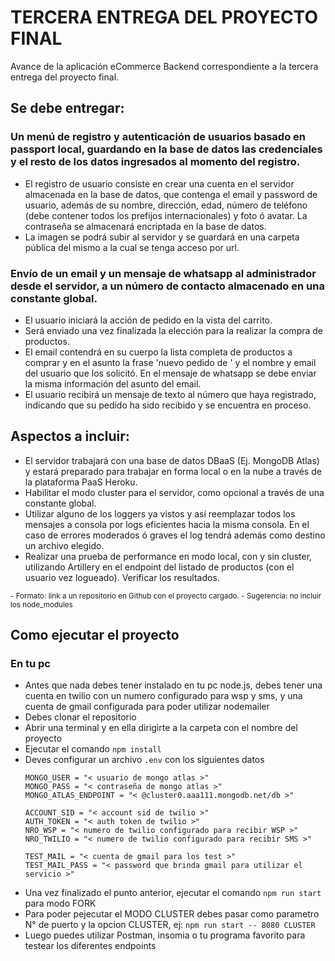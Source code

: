 # TERCERA ENTREGA DEL PROYECTO FINAL
Avance de la aplicación eCommerce Backend correspondiente a la tercera entrega del proyecto final.

## Se debe entregar:

### Un menú de registro y autenticación de usuarios basado en passport local, guardando en la base de datos las credenciales y el resto de los datos ingresados al momento del registro.
- El registro de usuario consiste en crear una cuenta en el servidor almacenada en la base de
datos, que contenga el email y password de usuario, además de su nombre, dirección, edad,
número de teléfono (debe contener todos los prefijos internacionales) y foto ó avatar. La
contraseña se almacenará encriptada en la base de datos.
- La imagen se podrá subir al servidor y se guardará en una carpeta pública del mismo a la cual
se tenga acceso por url.

### Envío de un email y un mensaje de whatsapp al administrador desde el servidor, a un número de contacto almacenado en una constante global.
- El usuario iniciará la acción de pedido en la vista del carrito.
- Será enviado una vez finalizada la elección para la realizar la compra de productos.
- El email contendrá en su cuerpo la lista completa de productos a comprar y en el asunto la frase
'nuevo pedido de ' y el nombre y email del usuario que los solicitó. En el mensaje de whatsapp
se debe enviar la misma información del asunto del email.
- El usuario recibirá un mensaje de texto al número que haya registrado, indicando que su pedido
ha sido recibido y se encuentra en proceso.

## Aspectos a incluir:
- El servidor trabajará con una base de datos DBaaS (Ej. MongoDB Atlas) y estará preparado
para trabajar en forma local o en la nube a través de la plataforma PaaS Heroku.
- Habilitar el modo cluster para el servidor, como opcional a través de una constante global.
- Utilizar alguno de los loggers ya vistos y así reemplazar todos los mensajes a consola por logs
eficientes hacia la misma consola. En el caso de errores moderados ó graves el log tendrá
además como destino un archivo elegido.
- Realizar una prueba de performance en modo local, con y sin cluster, utilizando Artillery en el
endpoint del listado de productos (con el usuario vez logueado). Verificar los resultados.

<sup>
- Formato: link a un repositorio en Github con el proyecto cargado.
- Sugerencia: no incluir los node_modules
</sup>

## Como ejecutar el proyecto

### En tu pc
- Antes que nada debes tener instalado en tu pc node.js, debes tener una cuenta en twilio con un numero configurado para wsp y sms, y una cuenta de gmail configurada para poder utilizar nodemailer
- Debes clonar el repositorio
- Abrir una terminal y en ella dirigirte a la carpeta con el nombre del proyecto
- Ejecutar el comando ``` npm install ```
- Deves configurar un archivo ``` .env ``` con los siguientes datos
    ```
    MONGO_USER = "< usuario de mongo atlas >"
    MONGO_PASS = "< contraseña de mongo atlas >"
    MONGO_ATLAS_ENDPOINT = "< @cluster0.aaa111.mongodb.net/db >"

    ACCOUNT_SID = "< account sid de twilio >"
    AUTH_TOKEN = "< auth token de twilio >"
    NRO_WSP = "< numero de twilio configurado para recibir WSP >"
    NRO_TWILIO = "< numero de twilio configurado para recibir SMS >"

    TEST_MAIL = "< cuenta de gmail para los test >"
    TEST_MAIL_PASS = "< password que brinda gmail para utilizar el servicio >"
    ```
- Una vez finalizado el punto anterior, ejecutar el comando ``` npm run start ``` para modo FORK
- Para poder pejecutar el MODO CLUSTER debes pasar como parametro N° de puerto y la opcion CLUSTER, ej: ``` npm run start -- 8080 CLUSTER  ```
- Luego puedes utilizar Postman, insomia o tu programa favorito para testear los diferentes endpoints